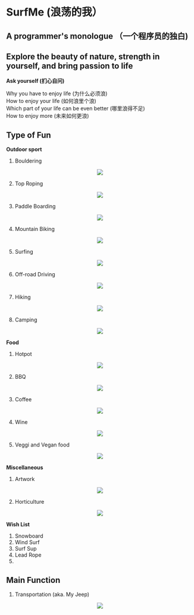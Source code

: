 # SurfMe (浪荡的我）
## A programmer's monologue （一个程序员的独白)
## Explore the beauty of nature, strength in yourself, and bring passion to life

**Ask yourself (扪心自问)**

Why you have to enjoy life (为什么必须浪) <br />
How to enjoy your life (如何浪里个浪) <br />
Which part of your life can be even better (哪里浪得不足) <br />
How to enjoy more (未来如何更浪) <br />

## Type of Fun
**Outdoor sport**

1. Bouldering
<p align="center">
  <img src="/Figure/Bouldering.gif">
</p>

2. Top Roping
<p align="center">
  <img src="/Figure/TopRoping.gif">
</p>

3. Paddle Boarding
<p align="center">
  <img src="/Figure/PaddleBoarding.gif">
</p>

4. Mountain Biking
<p align="center">
  <img src="/Figure/MTB.gif">
</p>

5. Surfing
<p align="center">
  <img src="/Figure/Surfing.gif">
</p>

6. Off-road Driving
<p align="center">
  <img src="/Figure/Offroad.gif">
</p>

7. Hiking
<p align="center">
  <img src="/Figure/Hiking.gif">
</p>

8. Camping
<p align="center">
  <img src="/Figure/Camping.gif">
</p>
   
**Food**
1. Hotpot
<p align="center">
  <img src="/Figure/Hotpot.gif">
</p>

2. BBQ
<p align="center">
  <img src="/Figure/BBQ.gif">
</p>

3. Coffee
<p align="center">
  <img src="/Figure/Coffee.gif">
</p>

4. Wine
<p align="center">
  <img src="/Figure/Wine.gif">
</p>

5. Veggi and Vegan food
<p align="center">
  <img src="/Figure/Veggi.gif">
</p>

**Miscellaneous**

1. Artwork
<p align="center">
  <img src="/Figure/Artwork.gif">
</p>

2. Horticulture
<p align="center">
  <img src="/Figure/Horticulutre.gif">
</p>


**Wish List**

1. Snowboard
2. Wind Surf
3. Surf Sup
4. Lead Rope
5. 


## Main Function

1. Transportation (aka. My Jeep)
<p align="center">
  <img src="/Figure/MyJeep.gif">
</p>



